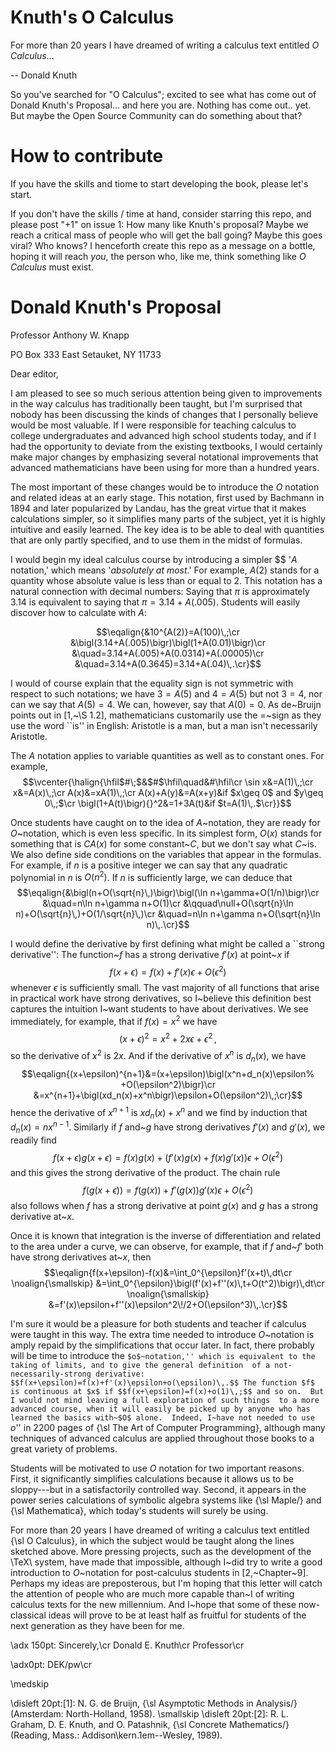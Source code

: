 #  Knuth's O Calculus

For more than 20 years I have dreamed of writing a calculus text entitled _O Calculus_... 

-- Donald Knuth


So you've searched for "O Calculus"; excited to see what has come out of Donald Knuth's Proposal... and here you are.  Nothing has come out.. yet.  But maybe the Open Source Community can do something about that?  


# How to contribute

If you have the skills and tiome to start developing the book, please let's start.  

If you don't have the skills / time at hand, consider starring this repo, and please post "+1" on issue 1: How many like Knuth's proposal?  Maybe we reach a critical mass of people who will get the ball going? Maybe this goes viral?  Who knows?  I henceforth create this repo as a message on a bottle, hoping it will reach _you_, the person who, like me, think something like _O Calculus_ must exist.


# Donald Knuth's Proposal 

Professor Anthony W. Knapp

PO Box 333
East Setauket, NY 11733

Dear editor,

I am pleased to see so much serious attention being given to improvements
in the way calculus has traditionally been taught, but I'm surprised that
nobody has been discussing the kinds of changes that I personally believe
would be most valuable.  If I were responsible for teaching calculus to
college undergraduates and advanced high school students today, and if
I had the opportunity to deviate from the existing textbooks, I would
certainly make major changes by emphasizing several notational improvements
that advanced mathematicians have been using for more than a hundred years.

The most important of these changes would be to introduce the $O$ notation
and related ideas at an early stage.  This notation, first used by Bachmann
in 1894 and later popularized by Landau, has the great virtue that it makes
calculations simpler, so it simplifies many parts of the subject, yet it is
highly intuitive and easily learned.  The key idea is to be able to deal
with quantities that are only partly specified, and to use them in the
midst of formulas.

I would begin my ideal calculus course by introducing a simpler
$$ '$A$ notation,'  which means '_absolutely at most_.'  For example,
$A(2)$ stands for a quantity whose absolute value is less than or equal
to 2.  This notation has a natural connection with decimal numbers:  Saying
that $\pi$ is approximately 3.14 is equivalent to saying that 
$\pi=3.14+A(.005)$.  Students will easily discover how to calculate
with $A$: 


$$\eqalign{&10^{A(2)}=A(100)\,;\cr
&\bigl(3.14+A(.005)\bigr)\bigl(1+A(0.01)\bigr)\cr
&\quad=3.14+A(.005)+A(0.0314)+A(.00005)\cr
&\quad=3.14+A(0.3645)=3.14+A(.04)\,.\cr}$$


I would of course explain that the equality sign is not symmetric with
respect to such notations; we have $3=A(5)$ and $4=A(5)$ but not
$3=4$, nor can we say that $A(5)=4$.  We can, however, say that $A(0)=0$.
As de~Bruijn points out in [1,~\S 1.2], mathematicians customarily use 
the $=$~sign as they use the word ``is'' in English: Aristotle is a man,
but a man isn't necessarily Aristotle.  

The $A$ notation applies to variable quantities as well as to constant
ones.  For example,
$$\vcenter{\halign{\hfil$#\;$&$#$\hfil\quad&#\hfil\cr
\sin x&=A(1)\,;\cr
x&=A(x)\,;\cr
A(x)&=xA(1)\,;\cr
A(x)+A(y)&=A(x+y)&if $x\geq 0$ and $y\geq 0\,;$\cr
\bigl(1+A(t)\bigr){}^2&=1+3A(t)&if $t=A(1)\,.$\cr}}$$

Once students have caught on to the idea of $A$~notation, they are ready
for $O$~notation, which is even less specific.  In its simplest form, 
$O(x)$ stands for something that is $CA(x)$ for some constant~$C$, but we
don't say what $C$~is.  We also define side conditions on the variables
that appear in the formulas.  For example, if $n$ is a positive integer we can
say that any quadratic polynomial in $n$ is $O(n^2)$.  If $n$ is sufficiently
large, we can deduce that 
$$\eqalign{&\bigl(n+O(\sqrt{n}\,)\bigr)\bigl(\ln n+\gamma+O(1/n)\bigr)\cr
&\quad=n\ln n+\gamma n+O(1)\cr
&\qquad\null+O(\sqrt{n}\ln n)+O(\sqrt{n}\,)+O(1/\sqrt{n}\,)\cr
&\quad=n\ln n+\gamma n+O(\sqrt{n}\ln n)\,.\cr}$$

I would define the derivative by first defining what might be called a
``strong derivative'':  The function~$f$ has a strong derivative $f'(x)$ at
point~$x$ if
$$f(x+\epsilon)=f(x)+f'(x)\epsilon+O(\epsilon^2)$$
whenever $\epsilon$ is sufficiently small.  The vast majority of all functions
that arise in practical work have strong derivatives, so I~believe this
definition best captures the intuition I~want students to have about
derivatives.  We see immediately, for example, that if $f(x)=x^2$ we have
$$(x+\epsilon)^2=x^2+2x\epsilon+\epsilon^2\,,$$
so the derivative of $x^2$ is $2x$.  And if the derivative of $x^n$ is
$d_n(x)$, we have
$$\eqalign{(x+\epsilon)^{n+1}&=(x+\epsilon)\bigl(x^n+d_n(x)\epsilon%
+O(\epsilon^2)\bigr)\cr
&=x^{n+1}+\bigl(xd_n(x)+x^n\bigr)\epsilon+O(\epsilon^2)\,;\cr}$$
hence the derivative of $x^{n+1}$ is $xd_n(x)+x^n$ and we find by induction
that $d_n(x)=nx^{n-1}$.  Similarly if $f$ and~$g$ have strong derivatives
$f'(x)$ and $g'(x)$, we readily find 
$$f(x+\epsilon)g(x+\epsilon)=f(x)g(x)+\bigl(f'(x)g(x)+f(x)g'(x)\bigr)\epsilon
+O(\epsilon^2)$$
and this gives the strong derivative of the product.  The chain rule
$$f\bigl(g(x+\epsilon)\bigr)=f\bigl(g(x)\bigr)+f'\bigl(g(x)\bigr)g'(x)\epsilon
+O(\epsilon^2)$$
also follows when $f$ has a strong derivative at point $g(x)$ and $g$ has a
strong derivative at~$x$.

Once it is known that integration is the inverse of differentiation and
related to the area under a curve, we can observe, for example, that if $f$
and~$f'$ both have strong derivatives at~$x$, then
$$\eqalign{f(x+\epsilon)-f(x)&=\int_0^{\epsilon}f'(x+t)\,dt\cr
\noalign{\smallskip}
&=\int_0^{\epsilon}\bigl(f'(x)+f''(x)\,t+O(t^2)\bigr)\,dt\cr
\noalign{\smallskip}
&=f'(x)\epsilon+f''(x)\epsilon^2\!/2+O(\epsilon^3)\,.\cr}$$

I'm sure it would be a pleasure for both students and teacher if calculus
were taught in this way.  The extra time needed to introduce $O$~notation
is amply repaid by the simplifications that occur later.  In fact, there
probably will be time to introduce the ``$o$~notation,'' which is
equivalent to the taking of limits, and to give the general definition 
of a not-necessarily-strong derivative:
$$f(x+\epsilon)=f(x)+f'(x)\epsilon+o(\epsilon)\,.$$
The function $f$ is continuous at $x$ if
$$f(x+\epsilon)=f(x)+o(1)\,;$$
and so on.  But I would not mind leaving a full exploration of such things 
to a more advanced course, when it will easily be picked up by anyone who
has learned the basics with~$O$ alone.  Indeed, I~have not needed to use
``$o$'' in 2200 pages of {\sl The Art of Computer Programming}, although
many techniques of advanced calculus are applied throughout those books to
a great variety of problems.

Students will be motivated to use $O$ notation for two important
reasons. First, it significantly simplifies calculations because it allows
us to be sloppy---but in a satisfactorily controlled way.  Second, it
appears in the power series calculations of symbolic algebra systems like
{\sl Maple\/} and {\sl Mathematica}, which today's students will surely be
using.

For more than 20 years I have dreamed of writing a calculus text entitled
{\sl O Calculus}, in which the subject would be taught along the lines
sketched above.  More pressing projects, such as the development of the
\TeX\ system, have made that impossible, although I~did try to write a good
introduction to $O$~notation for post-calculus students in [2,~Chapter~9].
Perhaps my ideas are preposterous, but I'm hoping that this letter will
catch the attention of people who are much more capable than~I of writing
calculus texts for the new millennium.  And I~hope that some of these 
now-classical ideas will prove to be at least half as fruitful for 
students of the next generation as they have been for me.

\adx 150pt:
Sincerely,\cr
Donald E. Knuth\cr
Professor\cr

\adx0pt:
DEK/pw\cr

\medskip

\disleft 20pt:[1]:
N. G. de Bruijn, {\sl Asymptotic Methods in Analysis\/} (Amsterdam:
North-Holland, 1958).
\smallskip
\disleft 20pt:[2]:
R. L. Graham, D. E. Knuth, and O. Patashnik, {\sl Concrete Mathematics\/}
(Reading, Mass.: Addison\kern.1em--Wesley, 1989).
